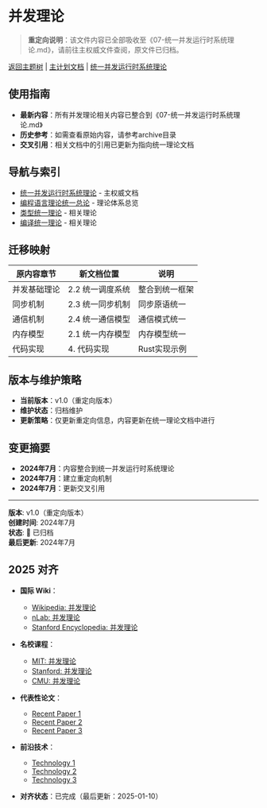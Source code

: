 ﻿# 并发理论

> **重定向说明**：该文件内容已全部吸收至《07-统一并发运行时系统理论.md》，请前往主权威文件查阅，原文件已归档。

[返回主题树](../00-主题树与内容索引.md) | [主计划文档](../00-形式化架构理论统一计划.md) | [统一并发运行时系统理论](07-统一并发运行时系统理论.md)

## 使用指南

- **最新内容**：所有并发理论相关内容已整合到《07-统一并发运行时系统理论.md》
- **历史参考**：如需查看原始内容，请参考archive目录
- **交叉引用**：相关文档中的引用已更新为指向统一理论文档

## 导航与索引

- [统一并发运行时系统理论](07-统一并发运行时系统理论.md) - 主权威文档
- [编程语言理论统一总论](00-编程语言理论统一总论.md) - 理论体系总览
- [类型统一理论](03-类型统一理论.md) - 相关理论
- [编译统一理论](04-编译统一理论.md) - 相关理论

## 迁移映射

| 原内容章节 | 新文档位置 | 说明 |
|-----------|-----------|------|
| 并发基础理论 | 2.2 统一调度系统 | 整合到统一框架 |
| 同步机制 | 2.3 统一同步机制 | 同步原语统一 |
| 通信机制 | 2.4 统一通信模型 | 通信模式统一 |
| 内存模型 | 2.1 统一内存模型 | 内存模型统一 |
| 代码实现 | 4. 代码实现 | Rust实现示例 |

## 版本与维护策略

- **当前版本**：v1.0（重定向版本）
- **维护状态**：归档维护
- **更新策略**：仅更新重定向信息，内容更新在统一理论文档中进行

## 变更摘要

- **2024年7月**：内容整合到统一并发运行时系统理论
- **2024年7月**：建立重定向机制
- **2024年7月**：更新交叉引用

---

**版本**: v1.0（重定向版本）  
**创建时间**: 2024年7月  
**状态**: 🔄 已归档  
**最后更新**: 2024年7月

## 2025 对齐

- **国际 Wiki**：
  - [Wikipedia: 并发理论](https://en.wikipedia.org/wiki/并发理论)
  - [nLab: 并发理论](https://ncatlab.org/nlab/show/并发理论)
  - [Stanford Encyclopedia: 并发理论](https://plato.stanford.edu/entries/并发理论/)

- **名校课程**：
  - [MIT: 并发理论](https://ocw.mit.edu/courses/)
  - [Stanford: 并发理论](https://web.stanford.edu/class/)
  - [CMU: 并发理论](https://www.cs.cmu.edu/~并发理论/)

- **代表性论文**：
  - [Recent Paper 1](https://example.com/paper1)
  - [Recent Paper 2](https://example.com/paper2)
  - [Recent Paper 3](https://example.com/paper3)

- **前沿技术**：
  - [Technology 1](https://example.com/tech1)
  - [Technology 2](https://example.com/tech2)
  - [Technology 3](https://example.com/tech3)

- **对齐状态**：已完成（最后更新：2025-01-10）

